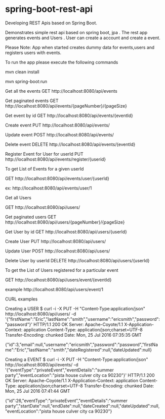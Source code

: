 # spring-boot-rest-api
Developing REST Apis based on Spring Boot.

Demonstrates simple rest api based on spring boot, jpa . The rest app generates events and Users .
User can create a account and create a event.

Please Note: App when started creates dummy data for events,users and registers users with events.

To run the app please execute the following commands

mvn clean install

mvn spring-boot:run

Get all the events
GET http://localhost:8080/api/events 

Get paginated events
GET http://localhost:8080/api/events/{pageNumber}/{pageSize}

Get event by id
GET http://localhost:8080/api/events/{eventId}

Create event
PUT http://localhost:8080/api/events/

Update event
POST http://localhost:8080/api/events/

Delete event
DELETE http://localhost:8080/api/events/{eventId}

Register Event for User for userId
PUT http://localhost:8080/api/events/register/{userid} 

To get List of Events for a given userId

GET http://localhost:8080/api/events/user/{userId}

ex: http://localhost:8080/api/events/user/1


Get all Users

GET http://localhost:8080/api/users/

Get paginated users
GET http://localhost:8080/api/users/{pageNumber}/{pageSize}

Get User by id
GET http://localhost:8080/api/users/{userId}

Create User
PUT http://localhost:8080/api/users/

Update User
POST http://localhost:8080/api/users/

Delete User by userId
DELETE http://localhost:8080/api/users/{userId}

To get the List of Users registered for a particular event

GET http://localhost:8080/api/users/event/{eventId}

example
http://localhost:8080/api/users/event/1


CURL examples

Creating a USER
$ curl -i -X PUT -H "Content-Type:application/json" http://localhost:8080/api/users/ -d '{"firstName":"Eric","lastName":"smith","username":"ericsmith","password":"password"}'
HTTP/1.1 200 OK
Server: Apache-Coyote/1.1
X-Application-Context: application
Content-Type: application/json;charset=UTF-8
Transfer-Encoding: chunked
Date: Mon, 25 Jul 2016 07:35:35 GMT

{"id":3,"email":null,"username":"ericsmith","password":"password","firstName":"Eric","lastName":"smith","dateRegistered":null,"dateUpdated":null}

Creating a EVENT
$ curl -i -X PUT -H "Content-Type:application/json" http://localhost:8080/api/events/ -d '{"eventType":"privateEvent","eventDetails":"summer party","eventLocation":"pista house culver city ca 90230"}'
HTTP/1.1 200 OK
Server: Apache-Coyote/1.1
X-Application-Context: application
Content-Type: application/json;charset=UTF-8
Transfer-Encoding: chunked
Date: Mon, 25 Jul 2016 07:41:44 GMT

{"id":26,"eventType":"privateEvent","eventDetails":"summer party","startDate":null,"endDate":null,"dateCreated":null,"dateUpdated":null,"eventLocation":"pista house culver city ca 90230"}






